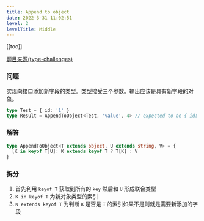 ```yaml
---
title: Append to object
date: 2022-3-31 11:02:51
level: 2
levelTitle: Middle
---
```


[[toc]]

[题目来源(type-challenges)](https://github.com/type-challenges/type-challenges/blob/master/questions/527-medium-append-to-object/README.md)

### 问题
实现向接口添加新字段的类型。类型接受三个参数。输出应该是具有新字段的对象。

```typescript
type Test = { id: '1' }
type Result = AppendToObject<Test, 'value', 4> // expected to be { id: '1', value: 4 }
```

### 解答
```typescript
type AppendToObject<T extends object, U extends string, V> = { 
  [K in keyof T|U]: K extends keyof T ? T[K] : V
}
```

### 拆分
1. 首先利用 `keyof T` 获取到所有的 `key` 然后和 `U` 形成联合类型
2. `K in keyof T` 为新对象类型的索引
3. `K extends keyof T` 为判断 `K` 是否是 `T` 的索引如果不是则就是需要新添加的字段
